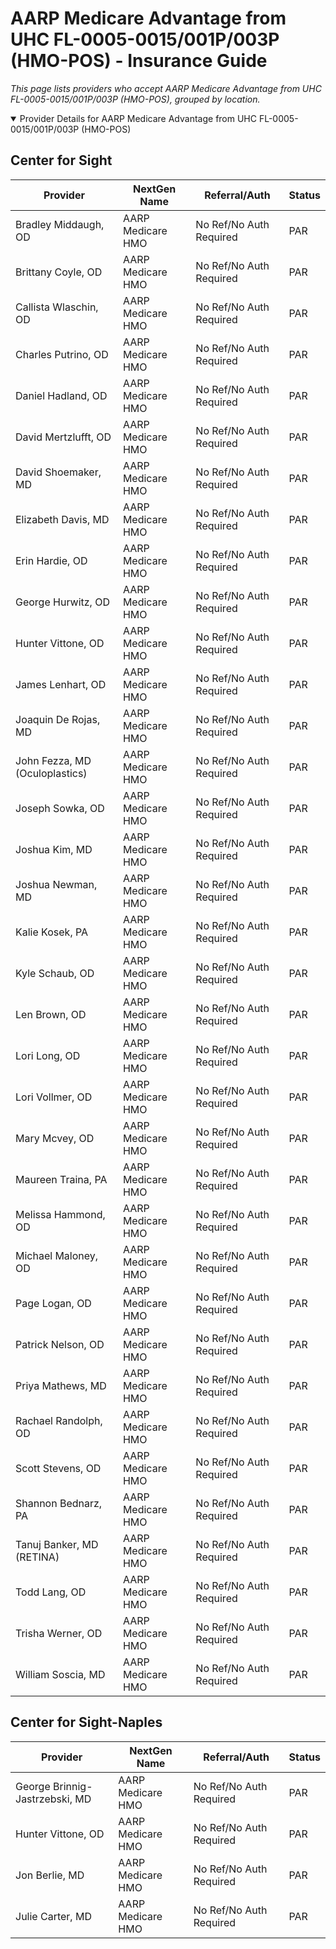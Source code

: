 # AARP Medicare Advantage from UHC FL-0005-0015/001P/003P (HMO-POS) - Insurance Guide

*This page lists providers who accept AARP Medicare Advantage from UHC FL-0005-0015/001P/003P (HMO-POS), grouped by location.*

<details open><summary>Provider Details for AARP Medicare Advantage from UHC FL-0005-0015/001P/003P (HMO-POS)</summary>

## Center for Sight

| Provider | NextGen Name | Referral/Auth | Status |
|----------|-------------|--------------|--------|
| Bradley Middaugh, OD | AARP Medicare HMO | No Ref/No Auth Required | PAR |
| Brittany Coyle, OD | AARP Medicare HMO | No Ref/No Auth Required | PAR |
| Callista Wlaschin, OD | AARP Medicare HMO | No Ref/No Auth Required | PAR |
| Charles Putrino, OD | AARP Medicare HMO | No Ref/No Auth Required | PAR |
| Daniel Hadland, OD | AARP Medicare HMO | No Ref/No Auth Required | PAR |
| David Mertzlufft, OD | AARP Medicare HMO | No Ref/No Auth Required | PAR |
| David Shoemaker, MD | AARP Medicare HMO | No Ref/No Auth Required | PAR |
| Elizabeth Davis, MD | AARP Medicare HMO | No Ref/No Auth Required | PAR |
| Erin Hardie, OD | AARP Medicare HMO | No Ref/No Auth Required | PAR |
| George Hurwitz, OD | AARP Medicare HMO | No Ref/No Auth Required | PAR |
| Hunter Vittone, OD | AARP Medicare HMO | No Ref/No Auth Required | PAR |
| James Lenhart, OD | AARP Medicare HMO | No Ref/No Auth Required | PAR |
| Joaquin De Rojas, MD | AARP Medicare HMO | No Ref/No Auth Required | PAR |
| John Fezza, MD (Oculoplastics) | AARP Medicare HMO | No Ref/No Auth Required | PAR |
| Joseph Sowka, OD | AARP Medicare HMO | No Ref/No Auth Required | PAR |
| Joshua Kim, MD | AARP Medicare HMO | No Ref/No Auth Required | PAR |
| Joshua Newman, MD | AARP Medicare HMO | No Ref/No Auth Required | PAR |
| Kalie Kosek, PA | AARP Medicare HMO | No Ref/No Auth Required | PAR |
| Kyle Schaub, OD | AARP Medicare HMO | No Ref/No Auth Required | PAR |
| Len Brown, OD | AARP Medicare HMO | No Ref/No Auth Required | PAR |
| Lori Long, OD | AARP Medicare HMO | No Ref/No Auth Required | PAR |
| Lori Vollmer, OD | AARP Medicare HMO | No Ref/No Auth Required | PAR |
| Mary Mcvey, OD | AARP Medicare HMO | No Ref/No Auth Required | PAR |
| Maureen Traina, PA | AARP Medicare HMO | No Ref/No Auth Required | PAR |
| Melissa Hammond, OD | AARP Medicare HMO | No Ref/No Auth Required | PAR |
| Michael Maloney, OD | AARP Medicare HMO | No Ref/No Auth Required | PAR |
| Page Logan, OD | AARP Medicare HMO | No Ref/No Auth Required | PAR |
| Patrick Nelson, OD | AARP Medicare HMO | No Ref/No Auth Required | PAR |
| Priya Mathews, MD | AARP Medicare HMO | No Ref/No Auth Required | PAR |
| Rachael Randolph, OD | AARP Medicare HMO | No Ref/No Auth Required | PAR |
| Scott Stevens, OD | AARP Medicare HMO | No Ref/No Auth Required | PAR |
| Shannon Bednarz, PA | AARP Medicare HMO | No Ref/No Auth Required | PAR |
| Tanuj Banker, MD (RETINA) | AARP Medicare HMO | No Ref/No Auth Required | PAR |
| Todd Lang, OD | AARP Medicare HMO | No Ref/No Auth Required | PAR |
| Trisha Werner, OD | AARP Medicare HMO | No Ref/No Auth Required | PAR |
| William Soscia, MD | AARP Medicare HMO | No Ref/No Auth Required | PAR |

## Center for Sight-Naples

| Provider | NextGen Name | Referral/Auth | Status |
|----------|-------------|--------------|--------|
| George Brinnig-Jastrzebski, MD | AARP Medicare HMO | No Ref/No Auth Required | PAR |
| Hunter Vittone, OD | AARP Medicare HMO | No Ref/No Auth Required | PAR |
| Jon Berlie, MD | AARP Medicare HMO | No Ref/No Auth Required | PAR |
| Julie Carter, MD | AARP Medicare HMO | No Ref/No Auth Required | PAR |

</details>

